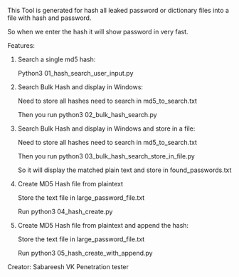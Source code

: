 

This Tool is generated for hash all leaked password or dictionary files into a file with hash and password.

So when we enter the hash it will show password in very fast.

Features:

1. Search a single md5 hash: 
   
   Python3 01_hash_search_user_input.py <MD5 Hash>

2. Search Bulk Hash and display in Windows:
  
   Need to store all hashes need to search in md5_to_search.txt

   Then you run python3 02_bulk_hash_search.py

3. Search Bulk Hash and display in Windows and store in a file:

   Need to store all hashes need to search in md5_to_search.txt

   Then you run python3 03_bulk_hash_search_store_in_file.py
  
   So it will display the matched plain text and store in found_passwords.txt

4. Create MD5 Hash file from plaintext
   
   Store the text file in large_password_file.txt

   Run python3 04_hash_create.py

5. Create MD5 Hash file from plaintext and append the hash:
   
   Store the text file in large_password_file.txt

   Run python3 05_hash_create_with_append.py


Creator:
Sabareesh VK
Penetration tester